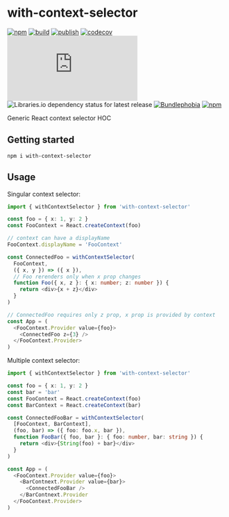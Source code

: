 # with-context-selector

[![npm](https://img.shields.io/npm/v/with-context-selector)](https://npm.im/with-context-selector)
[![build](https://github.com/iyegoroff/with-context-selector/workflows/build/badge.svg)](https://github.com/iyegoroff/with-context-selector/actions/workflows/build.yml)
[![publish](https://github.com/iyegoroff/with-context-selector/workflows/publish/badge.svg)](https://github.com/iyegoroff/with-context-selector/actions/workflows/publish.yml)
[![codecov](https://codecov.io/gh/iyegoroff/with-context-selector/branch/main/graph/badge.svg?token=YC314L3ZF7)](https://codecov.io/gh/iyegoroff/with-context-selector)
[![Type Coverage](https://img.shields.io/badge/dynamic/json.svg?label=type-coverage&prefix=%E2%89%A5&suffix=%&query=$.typeCoverage.atLeast&uri=https%3A%2F%2Fraw.githubusercontent.com%2Fiyegoroff%2Fwith-context-selector%2Fmain%2Fpackage.json)](https://github.com/plantain-00/type-coverage)
![Libraries.io dependency status for latest release](https://img.shields.io/librariesio/release/npm/with-context-selector)
[![Bundlephobia](https://img.shields.io/bundlephobia/minzip/with-context-selector?label=min+gzip)](https://bundlephobia.com/package/with-context-selector)
[![npm](https://img.shields.io/npm/l/with-context-selector.svg?t=1495378566926)](https://www.npmjs.com/package/with-context-selector)

Generic React context selector HOC

## Getting started

```
npm i with-context-selector
```

## Usage

Singular context selector:

```ts
import { withContextSelector } from 'with-context-selector'

const foo = { x: 1, y: 2 }
const FooContext = React.createContext(foo)

// context can have a displayName
FooContext.displayName = 'FooContext'

const ConnectedFoo = withContextSelector(
  FooContext,
  ({ x, y }) => ({ x }),
  // Foo rerenders only when x prop changes
  function Foo({ x, z }: { x: number; z: number }) {
    return <div>{x + z}</div>
  }
)

// ConnectedFoo requires only z prop, x prop is provided by context
const App = (
  <FooContext.Provider value={foo}>
    <ConnectedFoo z={3} />
  </FooContext.Provider>
)
```

Multiple context selector:

```ts
import { withContextSelector } from 'with-context-selector'

const foo = { x: 1, y: 2 }
const bar = 'bar'
const FooContext = React.createContext(foo)
const BarContext = React.createContext(bar)

const ConnectedFooBar = withContextSelector(
  [FooContext, BarContext],
  (foo, bar) => ({ foo: foo.x, bar }),
  function FooBar({ foo, bar }: { foo: number, bar: string }) {
    return <div>{String(foo) + bar}</div>
  }
)

const App = (
  <FooContext.Provider value={foo}>
    <BarContnext.Provider value={bar}>
      <ConnectedFooBar />
    </BarContnext.Provider
  </FooContext.Provider>
)
```
